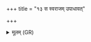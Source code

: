 +++
title = "१३ स स्वराजम् उपाधावत्"

+++
<details><summary>मूलम् (GR)</summary>

स स्वराजम् उपाधावत् ॥
</details>